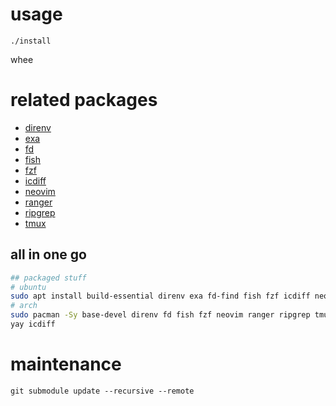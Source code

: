 usage
=====

`./install`

whee

related packages
================

- [direnv](https://direnv.net)
- [exa](https://the.exa.website/)
- [fd](https://github.com/sharkdp/fd)
- [fish](https://fishshell.com/)
- [fzf](https://github.com/junegunn/fzf)
- [icdiff](https://github.com/jeffkaufman/icdiff)
- [neovim](https://github.com/neovim/neovim)
- [ranger](https://github.com/ranger/ranger)
- [ripgrep](https://github.com/BurntSushi/ripgrep)
- [tmux](https://github.com/tmux/tmux)

all in one go
-------------

```bash
## packaged stuff
# ubuntu
sudo apt install build-essential direnv exa fd-find fish fzf icdiff neovim ranger ripgrep tmux
# arch
sudo pacman -Sy base-devel direnv fd fish fzf neovim ranger ripgrep tmux
yay icdiff
```

maintenance
===========

`git submodule update --recursive --remote`
